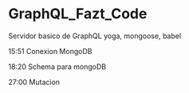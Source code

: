 # GraphQL_Fazt_Code
Servidor basico de GraphQL yoga, mongoose, babel


15:51 Conexion MongoDB

18:20 Schema para mongoDB

27:00 Mutacion

